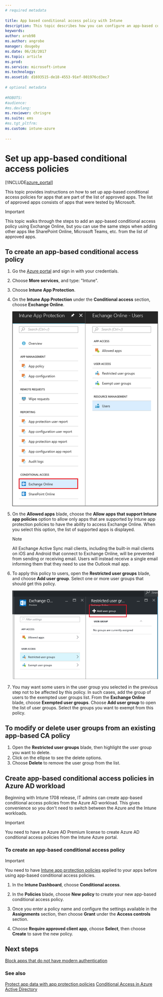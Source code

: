 ```yaml
---
# required metadata

title: App based conditional access policy with Intune
description: This topic describes how you can configure an app-based conditional access policy with Intune.
keywords:
author: arob98
ms.author: angrobe
manager: dougeby
ms.date: 06/28/2017
ms.topic: article
ms.prod:
ms.service: microsoft-intune
ms.technology:
ms.assetid: d1693515-de18-4553-91ef-801976cd3ec7

# optional metadata

#ROBOTS:
#audience:
#ms.devlang:
ms.reviewer: chrisgre
ms.suite: ems
#ms.tgt_pltfrm:
ms.custom: intune-azure

---
```


# Set up app-based conditional access policies

[!INCLUDE[azure_portal](./includes/azure_portal.md)]

This topic provides instructions on how to set up app-based conditional access policies for apps that are part of the list of approved apps. The list of approved apps consists of apps that were tested by Microsoft.

> [!IMPORTANT]
> This topic walks through the steps to add an app-based conditional access policy using Exchange Online, but you can use the same steps when adding other apps like SharePoint Online, Microsoft Teams, etc. from the list of approved apps.

## To create an app-based conditional access policy
1.  Go the [Azure portal](https://portal.azure.com) and sign in with your credentials.

2.  Choose **More services**, and type: "Intune".

3.  Choose **Intune App Protection**.

4.  On the **Intune App Protection** under the **Conditional access** section, choose **Exchange Online**.

	![Screenshot of the settings blade showing the conditional access section wiht Exchange Online option highlighted](./media/MAM-conditional-access-1.png)

6. On the **Allowed apps** blade, choose the **Allow apps that support Intune app policies** option to allow only apps that are supported by Intune app protection policies to have the ability to access Exchange Online. When you select this option, the list of supported apps is displayed.

	> [!NOTE]
	> All Exchange Active Sync mail clients, including the built-in mail clients on iOS and Android that connect to Exchange Online, will be prevented from sending or receiving email. Users will instead receive a single email informing them that they need to use the Outlook mail app.

7. To apply this policy to users, open the **Restricted user groups** blade, and choose **Add user group**. Select one or more user groups that should get this policy.

	![Screenshot of the restricted user group blade with add user group option highlighted](./media/mam-ca-add-user-group.png)

8. You may want some users in the user group you selected in the previous step not to be affected by this policy. In such cases, add the group of users to the exempted user groups list. From the **Exchange Online** blade, choose **Exempted user groups**. Choose **Add user group** to open the list of user groups. Select the groups you want to exempt from this policy.

## To modify or delete user groups from an existing app-based CA policy

1. Open the **Restricted user groups** blade, then highlight the user group you want to delete.
2. Click on the ellipse to see the delete options.
3. Choose **Delete** to remove the user group from the list.

## Create app-based conditional access policies in Azure AD workload

Beginning with Intune 1708 release, IT admins can create app-based conditional access policies from the Azure AD workload. This gives convenience so you don't need to switch between the Azure and the Intune workloads.

> [!IMPORTANT]
> You need to have an Azure AD Premium license to create Azure AD conditional access policies from the Intune Azure portal.

### To create an app-based conditional access policy

> [!IMPORTANT]
> You need to have [Intune app protection policies](app-protection-policies.md) applied to your apps before using app-based conditional access policies.

1. In the **Intune Dashboard**, choose **Conditional access**.

2. In the **Policies** blade, choose **New policy** to create your new app-based conditional access policy.

4. Once you enter a policy name and configure the settings available in the **Assignments** section, then choose **Grant** under the **Access controls** section.

5. Choose **Require approved client app**, choose **Select**, then choose **Create** to save the new policy.

## Next steps
[Block apps that do not have modern authentication](app-modern-authentication-block.md)

### See also

[Protect app data with app protection policies](app-protection-policies.md)
[Conditional Access in Azure Active Directory](https://docs.microsoft.com/azure/active-directory/active-directory-conditional-access)
